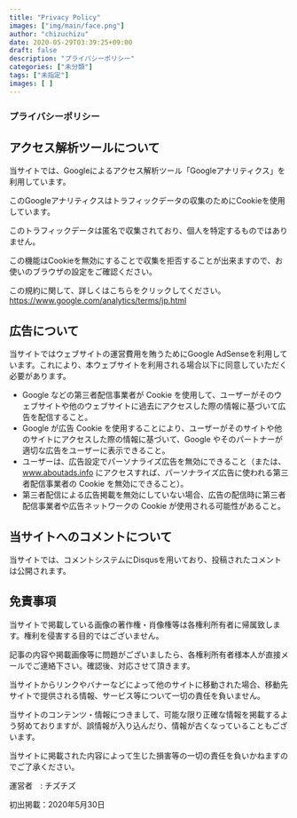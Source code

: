 ```yaml
---
title: "Privacy Policy"
images: ["img/main/face.png"]
author: "chizuchizu"
date: 2020-05-29T03:39:25+09:00
draft: false
description: "プライバシーポリシー"
categories: ["未分類"]
tags: ["未指定"]
images: [ ]
---
```


### プライバシーポリシー  

  

## アクセス解析ツールについて

当サイトでは、Googleによるアクセス解析ツール「Googleアナリティクス」を利用しています。

このGoogleアナリティクスはトラフィックデータの収集のためにCookieを使用しています。

このトラフィックデータは匿名で収集されており、個人を特定するものではありません。

この機能はCookieを無効にすることで収集を拒否することが出来ますので、お使いのブラウザの設定をご確認ください。

この規約に関して、詳しくはこちらをクリックしてください。
<https://www.google.com/analytics/terms/jp.html>  
  

## 広告について

当サイトではウェブサイトの運営費用を賄うためにGoogle AdSenseを利用しています。これにより、本ウェブサイトを利用される場合以下に同意していただく必要があります。

- Google などの第三者配信事業者が Cookie を使用して、ユーザーがそのウェブサイトや他のウェブサイトに過去にアクセスした際の情報に基づいて広告を配信すること。
- Google が広告 Cookie を使用することにより、ユーザーがそのサイトや他のサイトにアクセスした際の情報に基づいて、Google やそのパートナーが適切な広告をユーザーに表示できること。
- ユーザーは、広告設定でパーソナライズ広告を無効にできること（または、www.aboutads.info にアクセスすれば、パーソナライズ広告に使われる第三者配信事業者の Cookie を無効にできること）。
- 第三者配信による広告掲載を無効にしていない場合、広告の配信時に第三者配信事業者や広告ネットワークの Cookie が使用される可能性があること。

## 当サイトへのコメントについて

当サイトでは、コメントシステムにDisqusを用いており、投稿されたコメントは公開されます。
　　
## 免責事項

当サイトで掲載している画像の著作権・肖像権等は各権利所有者に帰属致します。権利を侵害する目的ではございません。

記事の内容や掲載画像等に問題がございましたら、各権利所有者様本人が直接メールでご連絡下さい。確認後、対応させて頂きます。

当サイトからリンクやバナーなどによって他のサイトに移動された場合、移動先サイトで提供される情報、サービス等について一切の責任を負いません。

当サイトのコンテンツ・情報につきまして、可能な限り正確な情報を掲載するよう努めておりますが、誤情報が入り込んだり、情報が古くなっていることもございます。

当サイトに掲載された内容によって生じた損害等の一切の責任を負いかねますのでご了承ください。

運営者　: チズチズ

初出掲載：2020年5月30日
